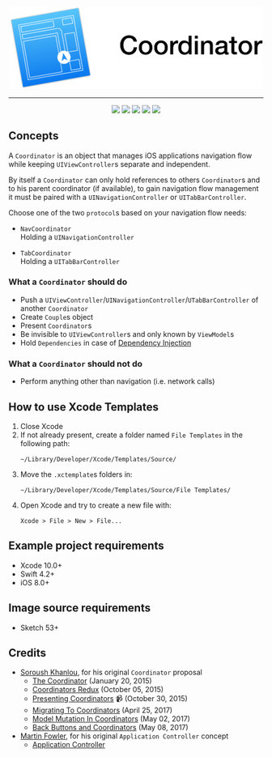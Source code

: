 <p align="center">
    <img src="https://github.com/giulio92/Coordinator/blob/master/GitHub%20Page/logo.png" width="500">
</p>

---

<p align="center">
<a href=""><img src="https://img.shields.io/badge/language-Swift%204.2-orange.svg"></a>
<a href=""><img src="https://img.shields.io/badge/platform-iOS-lightgrey.svg"></a>
<a href=""><img src="https://travis-ci.org/giulio92/Coordinator.svg?branch=master"></a>
<a href="https://codebeat.co/projects/github-com-giulio92-coordinator-master"><img src="https://codebeat.co/badges/9a6dfd01-5249-476c-99b6-4f420cb9bbbe"></a>
<a href="https://github.com/giulio92/Coordinator/blob/master/LICENSE"><img src="https://img.shields.io/badge/license-MIT-green.svg"></a>
</p>

## Concepts
A `Coordinator` is an object that manages iOS applications navigation flow while keeping `UIViewController`s separate and independent.

By itself a `Coordinator` can only hold references to others `Coordinator`s and to his parent coordinator (if available), to gain navigation flow management it must be paired with a `UINavigationController` or `UITabBarController`.

Choose one of the two `protocol`s based on your navigation flow needs:
- `NavCoordinator`  
Holding a `UINavigationController`

- `TabCoordinator`  
Holding a `UITabBarController`

### What a `Coordinator` should do
- Push a `UIViewController`/`UINavigationController`/`UTabBarController` of another `Coordinator`
- Create `Couple`s object
- Present `Coordinator`s
- Be invisible to `UIViewController`s and only known by `ViewModel`s
- Hold `Dependencies` in case of [Dependency Injection](https://en.wikipedia.org/wiki/Dependency_injection)

### What a `Coordinator` should not do
- Perform anything other than navigation (i.e. network calls)

## How to use Xcode Templates
1. Close Xcode
2. If not already present, create a folder named `File Templates` in the following path:
    ```
    ~/Library/Developer/Xcode/Templates/Source/
    ```
3. Move the `.xctemplate`s folders in:
    ```
    ~/Library/Developer/Xcode/Templates/Source/File Templates/
    ```
4. Open Xcode and try to create a new file with:
    ```
    Xcode > File > New > File...
    ```

## Example project requirements
- Xcode 10.0+
- Swift 4.2+
- iOS 8.0+

## Image source requirements
- Sketch 53+

## Credits
- [Soroush Khanlou](https://github.com/khanlou), for his original `Coordinator` proposal
  - [The Coordinator](http://khanlou.com/2015/01/the-coordinator/) (January 20, 2015)
  - [Coordinators Redux](http://khanlou.com/2015/10/coordinators-redux/) (October 05, 2015)
  - [Presenting Coordinators](https://vimeo.com/144116310) 📹 (October 30, 2015)
  - [Migrating To Coordinators](http://khanlou.com/2017/04/migrating-to-coordinators/) (April 25, 2017)
  - [Model Mutation In Coordinators](http://khanlou.com/2017/05/model-mutation-in-coordinators/) (May 02, 2017)
  - [Back Buttons and Coordinators](http://khanlou.com/2017/05/back-buttons-and-coordinators/) (May 08, 2017)
- [Martin Fowler](https://github.com/martinfowler), for his original `Application Controller` concept
  - [Application Controller](https://martinfowler.com/eaaCatalog/applicationController.html)
